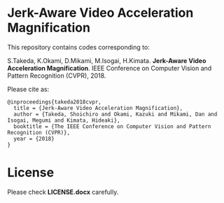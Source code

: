# Jerk-Aware Video Acceleration Magnification
This repository contains codes corresponding to:

S.Takeda, K.Okami, D.Mikami, M.Isogai, H.Kimata. 
**Jerk-Aware Video Acceleration Magnification**. 
IEEE Conference on Computer Vision and Pattern Recognition (CVPR), 2018.

Please cite as:

    @inproceedings{takeda2018cvpr,
      title = {Jerk-Aware Video Acceleration Magnification},
      author = {Takeda, Shoichiro and Okami, Kazuki and Mikami, Dan and Isogai, Megumi and Kimata, Hideaki},
      booktitle = {The IEEE Conference on Computer Vision and Pattern Recognition (CVPR)},
      year = {2018}
    }
    
 # License
 Please check **LICENSE.docx** carefully.
